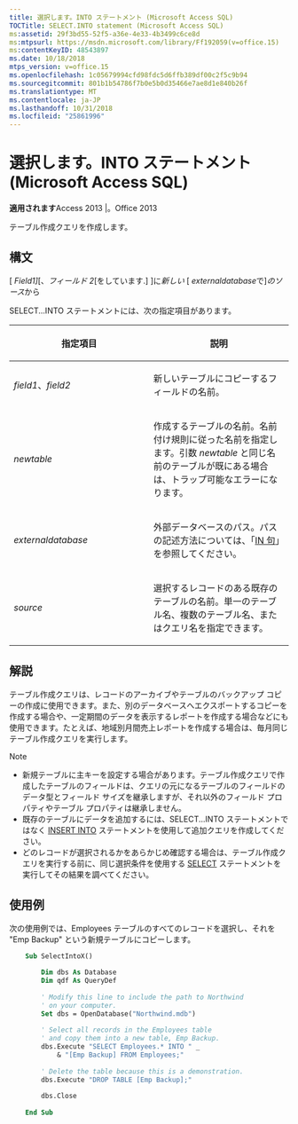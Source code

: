 ```yaml
---
title: 選択します。INTO ステートメント (Microsoft Access SQL)
TOCTitle: SELECT.INTO statement (Microsoft Access SQL)
ms:assetid: 29f3bd55-52f5-a36e-4e33-4b3499c6ce8d
ms:mtpsurl: https://msdn.microsoft.com/library/Ff192059(v=office.15)
ms:contentKeyID: 48543897
ms.date: 10/18/2018
mtps_version: v=office.15
ms.openlocfilehash: 1c05679994cfd98fdc5d6ffb389df00c2f5c9b94
ms.sourcegitcommit: 801b1b54786f7b0e5b0d35466e7ae8d1e840b26f
ms.translationtype: MT
ms.contentlocale: ja-JP
ms.lasthandoff: 10/31/2018
ms.locfileid: "25861996"
---
```

# <a name="selectinto-statement-microsoft-access-sql"></a>選択します。INTO ステートメント (Microsoft Access SQL)

**適用されます**Access 2013 |。Office 2013

テーブル作成クエリを作成します。

## <a name="syntax"></a>構文

[ *Field1]*\[、*フィールド 2*\[をしています.\] \]に*新しい* \[ *externaldatabase*で\]*のソース*から

SELECT...INTO ステートメントには、次の指定項目があります。

<table>
<colgroup>
<col style="width: 50%" />
<col style="width: 50%" />
</colgroup>
<thead>
<tr class="header">
<th><p>指定項目</p></th>
<th><p>説明</p></th>
</tr>
</thead>
<tbody>
<tr class="odd">
<td><p><em>field1</em>、<em>field2</em></p></td>
<td><p>新しいテーブルにコピーするフィールドの名前。</p></td>
</tr>
<tr class="even">
<td><p><em>newtable</em></p></td>
<td><p>作成するテーブルの名前。名前付け規則に従った名前を指定します。引数 <em>newtable</em> と同じ名前のテーブルが既にある場合は、トラップ可能なエラーになります。</p></td>
</tr>
<tr class="odd">
<td><p><em>externaldatabase</em></p></td>
<td><p>外部データベースのパス。パスの記述方法については、「<a href="https://docs.microsoft.com/office/vba/access/concepts/miscellaneous/in-clause-microsoft-access-sql">IN 句</a>」を参照してください。  </p></td>
</tr>
<tr class="even">
<td><p><em>source</em></p></td>
<td><p>選択するレコードのある既存のテーブルの名前。単一のテーブル名、複数のテーブル名、またはクエリ名を指定できます。</p></td>
</tr>
</tbody>
</table>


## <a name="remarks"></a>解説

テーブル作成クエリは、レコードのアーカイブやテーブルのバックアップ コピーの作成に使用できます。また、別のデータベースへエクスポートするコピーを作成する場合や、一定期間のデータを表示するレポートを作成する場合などにも使用できます。たとえば、地域別月間売上レポートを作成する場合は、毎月同じテーブル作成クエリを実行します。

> [!NOTE]
> - 新規テーブルに主キーを設定する場合があります。テーブル作成クエリで作成したテーブルのフィールドは、クエリの元になるテーブルのフィールドのデータ型とフィールド サイズを継承しますが、それ以外のフィールド プロパティやテーブル プロパティは継承しません。
> - 既存のテーブルにデータを追加するには、SELECT...INTO ステートメントではなく [INSERT INTO](insert-into-statement-microsoft-access-sql.md) ステートメントを使用して追加クエリを作成してください。
> - どのレコードが選択されるかをあらかじめ確認する場合は、テーブル作成クエリを実行する前に、同じ選択条件を使用する [SELECT](select-statement-microsoft-access-sql.md) ステートメントを実行してその結果を調べてください。



## <a name="example"></a>使用例

次の使用例では、Employees テーブルのすべてのレコードを選択し、それを "Emp Backup" という新規テーブルにコピーします。

```vb
    Sub SelectIntoX() 
     
        Dim dbs As Database 
        Dim qdf As QueryDef 
     
        ' Modify this line to include the path to Northwind 
        ' on your computer. 
        Set dbs = OpenDatabase("Northwind.mdb") 
     
        ' Select all records in the Employees table  
        ' and copy them into a new table, Emp Backup. 
        dbs.Execute "SELECT Employees.* INTO " _ 
            & "[Emp Backup] FROM Employees;" 
             
        ' Delete the table because this is a demonstration. 
        dbs.Execute "DROP TABLE [Emp Backup];" 
         
        dbs.Close 
     
    End Sub
```
